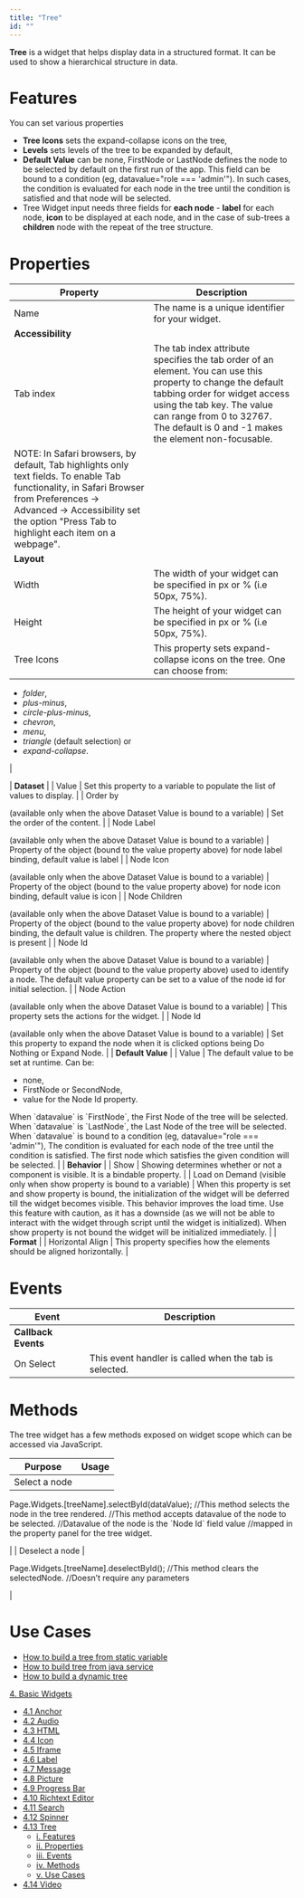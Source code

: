 ```yaml
---
title: "Tree"
id: ""
---
```


**Tree** is a widget that helps display data in a structured format. It can be used to show a hierarchical structure in data.

# Features

You can set various properties

- **Tree Icons** sets the expand-collapse icons on the tree,
- **Levels** sets levels of the tree to be expanded by default,
- **Default Value** can be none, FirstNode or LastNode defines the node to be selected by default on the first run of the app. This field can be bound to a condition (eg, datavalue="role === 'admin'"). In such cases, the condition is evaluated for each node in the tree until the condition is satisfied and that node will be selected.
- Tree Widget input needs three fields for **each node** - **label** for each node, **icon** to be displayed at each node, and in the case of sub-trees a **children** node with the repeat of the tree structure.

# Properties

| Property | Description |
| --- | --- |
| Name | The name is a unique identifier for your widget. |
| **Accessibility** |
| Tab index | The tab index attribute specifies the tab order of an element. You can use this property to change the default tabbing order for widget access using the tab key. The value can range from 0 to 32767. The default is 0 and -1 makes the element non-focusable.
NOTE: In Safari browsers, by default, Tab highlights only text fields. To enable Tab functionality, in Safari Browser from Preferences -> Advanced -> Accessibility set the option "Press Tab to highlight each item on a webpage". |
| **Layout** |
| Width | The width of your widget can be specified in px or % (i.e 50px, 75%). |
| Height | The height of your widget can be specified in px or % (i.e 50px, 75%). |
| Tree Icons | This property sets expand-collapse icons on the tree. One can choose from:

- _folder_,
- _plus-minus_,
- _circle-plus-minus_,
- _chevron_,
- _menu_,
- _triangle_ (default selection) or
- _expand-collapse_.

 |

| **Dataset** |
| Value | Set this property to a variable to populate the list of values to display. |
| Order by

(available only when the above Dataset Value is bound to a variable) | Set the order of the content. |
| Node Label

(available only when the above Dataset Value is bound to a variable) | Property of the object (bound to the value property above) for node label binding, default value is label |
| Node Icon

(available only when the above Dataset Value is bound to a variable) | Property of the object (bound to the value property above) for node icon binding, default value is icon |
| Node Children

(available only when the above Dataset Value is bound to a variable) | Property of the object (bound to the value property above) for node children binding, the default value is children. The property where the nested object is present |
| Node Id

(available only when the above Dataset Value is bound to a variable) | Property of the object (bound to the value property above) used to identify a node. The default value property can be set to a value of the node id for initial selection. |
| Node Action

(available only when the above Dataset Value is bound to a variable) | This property sets the actions for the widget. |
| Node Id

(available only when the above Dataset Value is bound to a variable) | Set this property to expand the node when it is clicked options being Do Nothing or Expand Node. |
| **Default Value** |
| Value | The default value to be set at runtime. Can be:

- none,
- FirstNode or SecondNode,
- value for the Node Id property.

When \`datavalue\` is \`FirstNode\`, the First Node of the tree will be selected. When \`datavalue\` is \`LastNode\`, the Last Node of the tree will be selected. When \`datavalue\` is bound to a condition (eg, datavalue="role === 'admin'"), The condition is evaluated for each node of the tree until the condition is satisfied. The first node which satisfies the given condition will be selected. |
| **Behavior** |
| Show | Showing determines whether or not a component is visible. It is a bindable property. |
| Load on Demand (visible only when show property is bound to a variable) | When this property is set and show property is bound, the initialization of the widget will be deferred till the widget becomes visible. This behavior improves the load time. Use this feature with caution, as it has a downside (as we will not be able to interact with the widget through script until the widget is initialized). When show property is not bound the widget will be initialized immediately. |
| **Format** |
| Horizontal Align | This property specifies how the elements should be aligned horizontally. |

# Events

| Event | Description |
| --- | --- |
| **Callback Events** |
| On Select | This event handler is called when the tab is selected. |

# Methods

The tree widget has a few methods exposed on widget scope which can be accessed via JavaScript.

| Purpose | Usage |
| --- | --- |
| Select a node | 
Page.Widgets.\[treeName\].selectById(dataValue);
//This method selects the node in the tree rendered. 
//This method accepts datavalue of the node to be selected. 
//Datavalue of the node is the \`Node Id\` field value 
//mapped in the property panel for the tree widget.

 |
| Deselect a node | 

Page.Widgets.\[treeName\].deselectById();
//This method clears the selectedNode. 
//Doesn’t require any parameters

 |

# Use Cases

- [How to build a tree from static variable](/learn/how-tos/tree-use-case-static-variable/)
- [How to build tree from java service](/learn/how-tos/tree-use-case-java-service/)
- [How to build a dynamic tree](/learn/how-tos/tree-use-case-dynamic-tree/)

[4\. Basic Widgets](/learn/app-development/widgets/widget-library/#basic)

- [4.1 Anchor](/learn/app-development/widgets/basic/anchor/)
- [4.2 Audio](/learn/app-development/widgets/media-widgets/)
- [4.3 HTML](/learn/app-development/widgets/basic/html/)
- [4.4 Icon](/learn/app-development/widgets/basic/icon/)
- [4.5 Iframe](/learn/app-development/widgets/basic/iframe/)
- [4.6 Label](/learn/app-development/widgets/basic/label/)
- [4.7 Message](/learn/app-development/widgets/basic/message/)
- [4.8 Picture](/learn/app-development/widgets/media-widgets/)
- [4.9 Progress Bar](/learn/app-development/widgets/basic/progress-bar/)
- [4.10 Richtext Editor](/learn/app-development/widgets/basic/richtext-editor/)
- [4.11 Search](/learn/app-development/widgets/basic/search/)
- [4.12 Spinner](/learn/app-development/widgets/basic/spinner/)
- [4.13 Tree](/learn/app-development/widgets/basic/tree/)
    - [i. Features](#features)
    - [ii. Properties](#properties)
    - [iii. Events](#events)
    - [iv. Methods](#methods)
    - [v. Use Cases](#use-cases)
- [4.14 Video](/learn/app-development/widgets/media-widgets/)
